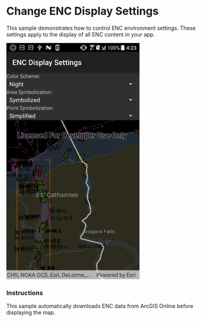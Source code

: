 # Change ENC Display Settings

This sample demonstrates how to control ENC environment settings. These settings apply to the display of all ENC content in your app.

<img src="ChangeEncDisplaySettings.jpg" width="350"/>

### Instructions

This sample automatically downloads ENC data from ArcGIS Online before displaying the map.